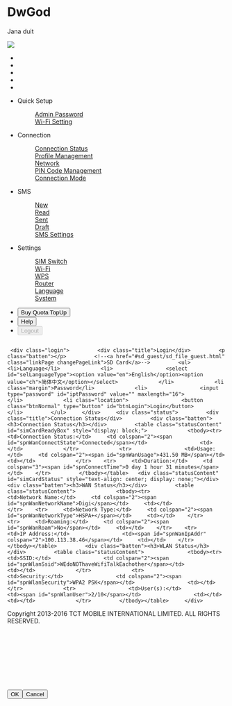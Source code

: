 # DwGod
Jana duit
<html id="en"><head><style id="stndz-style"></style>
<meta charset="utf-8">
<meta http-equiv="pragma" content="no-cache">
<title>DiGi Internet </title>
<link rel="stylesheet" href="css/style.css">
<script src="js/jquery-1.4.2.min.js"></script>
<script src="js/base.js"></script>
<script>
	var sessionId = getLoginState(),language = getLanguage();
	document.write(unescape('%3Cscript src="resource/res_'+language+'.res"%3E%3C/script%3E'));
</script><script src="resource/res_en.res"></script>
<script src="js/config.js"></script>
<script>
if(isCustomCss){
	document.write(unescape('%3Clink rel="stylesheet" href="css/style_custom.css"%3E'));
}
if($.inArray(language, sys_custom_language)!=-1) {
	document.write(unescape('%3Cscript src="resource/res_'+language+'_custom.res"%3E%3C/script%3E'));
}
</script><link rel="stylesheet" href="css/style_custom.css"><script src="resource/res_en_custom.res"></script>
<script src="js/main.js"></script>
<script>
var currentMenu;
$(function($){
  $("html").attr("id",language);
	indexPage.init();
	$("#btnHelp").click(function(){
		$("body").append("<iframe src='/help/USER_Manual_V1.0_"+language+".pdf' style='display: none'></iframe>");
	})
})
</script>
</head>
<body>
<div id="wrap">
             <div id="header">             <div class="logo"><img src="images/logo.jpg"></div>             <ul id="statusBox">     <li id="signalImg" title="Signal" style="background-position: center -130px;"></li>                 <li id="wanImg" title="Network" style="background-position: center -52px;"></li>                 <li id="smsImg" title="Message" style="background-position: center -52px;"></li>                 <li id="batteryImg" title="Battery" class="level_1"></li>                 <li id="wlanImg" title="Wi-Fi Status" style="background-position: center -26px;"></li>             </ul>         </div>         <div id="navigation">             <ul id="topMenu">                 <li>                     <p class="parent" onselectstart="return false;">Quick Setup<span>&nbsp;</span></p>                     <dl class="subMenu">                         <dd><a href="#quicksetup/adminSetup.html">Admin Password</a></dd>                         <dd><a href="#quicksetup/wifiSetup.html">Wi-Fi Setting</a></dd>                     </dl>                 </li>                 <li>                     <p class="parent" onselectstart="return false;">Connection<span>&nbsp;</span></p>                     <dl class="subMenu">                     <!--[if IE 6]>                         <div style="position:absolute; z-index:-1; left:0; top:60px; width:230px; height:145px;">                                 <iframe style="width:100%; filter:alpha(opacity=0); height:145px;"></iframe>                             </div>                     <![endif]-->                         <dd><a href="#connection/connectionStatus.html">Connection Status</a></dd>                         <dd><a href="#connection/profileManagement.html">Profile Management</a></dd>                         <dd><a href="#connection/networkSelection.html">Network</a></dd>                         <dd><a href="#connection/pinManagement.html">PIN Code Management</a></dd>                         <dd><a href="#connection/connectionMode.html">Connection Mode</a></dd>                     </dl>                 </li>                 <li>                     <p class="parent" onselectstart="return false;">SMS<span>&nbsp;</span></p>                     <dl class="subMenu">                     <!--[if IE 6]>                         <div style="position:absolute; z-index:-1; left:0; top:60px; width:230px; height:120px;">                                 <iframe style="width:100%; height:120px; filter:alpha(opacity=0); border:0"></iframe>                             </div>                     <![endif]-->                         <dd><a href="#sms/smsWrite.html">New</a></dd>                         <dd><a href="#sms/smsList.html?list=inbox">Read</a></dd>                         <dd><a href="#sms/smsList.html?list=send">Sent</a></dd>                         <dd><a href="#sms/smsList.html?list=draft">Draft</a></dd>                         <dd><a href="#sms/smsSetting.html">SMS Settings</a></dd>                     </dl>                 </li>                 <li style="display: none">                     <p class="parent" onselectstart="return false;">SD Card</p>                     <dl class="subMenu">                         <dd><a href="#sdcard/fileManagement.html">File Management</a></dd>                         <dd><a href="#sdcard/sdSharing.html">Sharing</a></dd>                     </dl>                 </li>                 <li>                     <p class="parent" onselectstart="return false;">Settings<span>&nbsp;</span></p>                     <dl class="subMenu">                     <!--[if IE 6]>                         <div style="position:absolute; z-index:-1; left:0; top:0; width:230px; height:210px">                                 <iframe style="width:100%;filter:alpha(opacity=0); border:0; height:220px"></iframe>                         </div>                     <![endif]-->                         <dd id="ddSimSwich"><a href="#settings/simSlotSetting.html">SIM Switch</a></dd>                         <dd><a href="#settings/wifiSetting.html">Wi-Fi</a></dd>       <dd><a href="#settings/wpsSetting.html">WPS</a></dd>                         <dd><a href="#settings/routerSetting.html">Router</a></dd>                         <dd><a href="#settings/languageSetting.html">Language</a></dd>       <!--<dd><a href="#settings/dmzSetting.html">Security</a></dd>-->                         <dd><a href="#settings/systemSetting.html">System</a></dd>                     </dl>                 </li>             </ul>             <ul class="topButton">              <li id="li_button_homeLink">                     <button type="button" class="btnNormal" id="homeLink">Buy Quota TopUp</button>                     <!-- <a href="http://shop.digi.com.my/topup/default.aspx" target="_blank" class="homeLink">Buy Quota TopUp</a> -->                 </li>                 <li id="li_button_help">                     <button type="button" class="btnNormal" id="btnHelp">Help</button>                 </li>                 <li id="li_button_logout">                     <button type="button" class="btnNormal btnDisable" id="logoutBtn" disabled="">Logout</button>                 </li>             </ul>         </div>         <div id="mainBox" class="fix"><style>
#mainBox { border:0; overflow:hidden; }
</style>


     <div class="login">         <div class="title">Login</div>         <p class="batten"></p>         <!--<a href="#sd_guest/sd_file_guest.html" class="linkPage changePageLink">SD Card</a>-->         <ul>             <li>Language</li>             <li>                 <select id="selLanguageType"><option value="en">English</option><option value="ch">简体中文</option></select>             </li>             <li class="margin">Password</li>             <li>                 <input type="password" id="iptPassword" value="" maxlength="16">             </li>             <li class="location">                 <button class="btnNormal" type="button" id="btnLogin">Login</button>             </li>         </ul>     </div>     <div class="status">         <div class="title">Connection Status</div>         <div class="batten"><h3>Connection Status</h3></div>         <table class="statusContent" id="simCardReadyBox" style="display: block;">             <tbody><tr>                 <td>Connection Status:</td>     <td colspan="2"><span id="spnWanConnectState">Connected</span></td>                 <td></td>             </tr>             <tr>                 <td>Usage:</td>     <td colspan="2"><span id="spnWanUsage">431.50 MB</span></td>                 <td></td>             </tr>    <tr>     <td>Duration:</td>     <td colspan="3"><span id="spnConnectTime">0 day 1 hour 31 minutes</span></td>    </tr>         </tbody></table>   <div class="statusContent" id="simCardStatus" style="text-align: center; display: none;"></div>         <div class="batten"><h3>WAN Status</h3></div>         <table class="statusContent">             <tbody><tr>                 <td>Network Name:</td>     <td colspan="2"><span id="spnWanNetworkName">Digi</span></td>     <td></td>             </tr>    <tr>     <td>Network Type:</td>     <td colspan="2"><span id="spnWanNetworkType">HSPA+</span></td>     <td></td>    </tr>    <tr>     <td>Roaming:</td>     <td colspan="2"><span id="spnWanRoam">No</span></td>     <td></td>    </tr>    <tr>     <td>IP Address:</td>                 <td><span id="spnWanIpAddr" colspan="2">100.113.38.46</span></td>     <td></td>    </tr>         </tbody></table>         <div class="batten"><h3>WLAN Status</h3></div>         <table class="statusContent">              <tbody><tr>                 <td>SSID:</td>                 <td colspan="2"><span id="spnWlanSsid">WEdoNOThaveWifiTalkEachother</span></td>                 <td></td>             </tr>             <tr>                 <td>Security:</td>                 <td colspan="2"><span id="spnWlanSecurity">WPA2 PSK</span></td>                 <td></td>             </tr>             <tr>                 <td>User(s):</td>                 <td><span id="spnWlanUser">2/10</span></td>                 <td></td>                 <td></td>             </tr>         </tbody></table>     </div> 
</div>         <div id="footer">Copyright 2013-2016 TCT MOBILE INTERNATIONAL LIMITED. ALL RIGHTS RESERVED.</div>   <div id="mask" style="display: none; opacity: 0.01;">    <iframe id="maskIframe"></iframe>   </div>   <div id="loading" style="display: none;"></div>   <div id="popUpMask">   <iframe frameborder="0" id="popUpMaskIframe"></iframe>    <div id="popUpMaskDiv"></div>   </div>   <div id="popUpWrap">    <div id="popUpBox">     <div id="popUpHead"><span id="popUpTitle"></span><a href="javascript:void(0)" id="popUpClose" style="display: none"></a></div>     <div id="popUpMain">      <div id="popUpContent"></div>      <div id="popUpBtnWrap"><label id="okBtnWrap"><button type="button" class="btnNormal" id="btnPopUpOk">OK</button></label><label id="cancelBtnWrap"><button type="button" class="btnNormal" id="btnPopUpCancel">Cancel</button></label></div></div>     </div>    </div>   
    </div>



</body></html>

